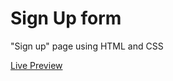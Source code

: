 # **Sign Up form**

"Sign up" page using HTML and CSS

[Live Preview](https://atremanti.github.io/sign-up-form/)